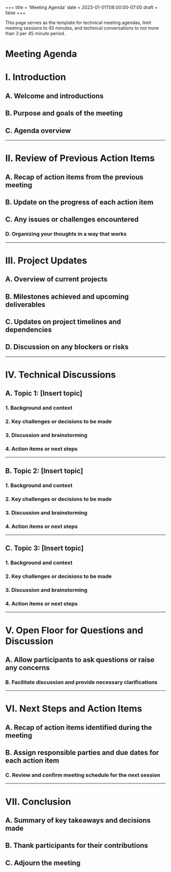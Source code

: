 +++
title = 'Meeting Agenda'
date = 2023-01-01T08:00:00-07:00
draft = false
+++

This page serves as the template for technical meeting agendas, limit meeting sessions to 45 minutes, and technical conversations to not more than 3 per 45 minute period. 

# Meeting Agenda 

# I. Introduction 
## A. Welcome and introductions 
## B. Purpose and goals of the meeting 
## C. Agenda overview

---

# II. Review of Previous Action Items 
## A. Recap of action items from the previous meeting 
## B. Update on the progress of each action item 
## C. Any issues or challenges encountered
### D. Organizing your thoughts in a way that works 

---

# III. Project Updates 
## A. Overview of current projects 
## B. Milestones achieved and upcoming deliverables 
## C. Updates on project timelines and dependencies 
## D. Discussion on any blockers or risks

---



# IV. Technical Discussions
## A. Topic 1: [Insert topic] 
### 1. Background and context 
### 2. Key challenges or decisions to be made 
### 3. Discussion and brainstorming 
### 4. Action items or next steps

---


## B. Topic 2: [Insert topic] 
### 1. Background and context 
### 2. Key challenges or decisions to be made 
### 3. Discussion and brainstorming 
### 4. Action items or next steps

---

## C. Topic 3: [Insert topic] 
### 1. Background and context
### 2. Key challenges or decisions to be made
### 3. Discussion and brainstorming 
### 4. Action items or next steps

---

# V. Open Floor for Questions and Discussion 
## A. Allow participants to ask questions or raise any concerns 
### B. Facilitate discussion and provide necessary clarifications

---

# VI. Next Steps and Action Items 
## A. Recap of action items identified during the meeting 
## B. Assign responsible parties and due dates for each action item 
### C. Review and confirm meeting schedule for the next session

---

# VII. Conclusion 
## A. Summary of key takeaways and decisions made 
## B. Thank participants for their contributions 
## C. Adjourn the meeting